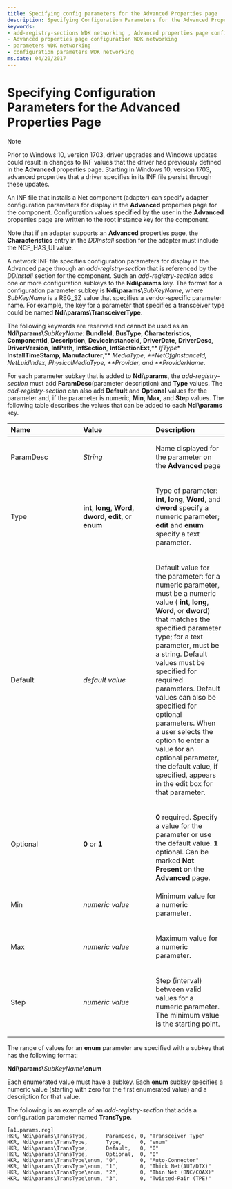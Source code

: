 ```yaml
---
title: Specifying config parameters for the Advanced Properties page
description: Specifying Configuration Parameters for the Advanced Properties Page
keywords:
- add-registry-sections WDK networking , Advanced properties page configuration
- Advanced properties page configuration WDK networking
- parameters WDK networking
- configuration parameters WDK networking
ms.date: 04/20/2017
---
```


# Specifying Configuration Parameters for the Advanced Properties Page

> [!NOTE]
> Prior to Windows 10, version 1703, driver upgrades and Windows updates could result in changes to INF values that the driver had previously defined in the **Advanced** properties page.
> Starting in Windows 10, version 1703, advanced properties that a driver specifies in its INF file persist through these updates.



An INF file that installs a Net component (adapter) can specify adapter configuration parameters for display in the **Advanced** properties page for the component. Configuration values specified by the user in the **Advanced** properties page are written to the root instance key for the component.

Note that if an adapter supports an **Advanced** properties page, the **Characteristics** entry in the *DDInstall* section for the adapter must include the NCF\_HAS\_UI value.

A network INF file specifies configuration parameters for display in the Advanced page through an *add-registry-section* that is referenced by the *DDInstall* section for the component. Such an *add-registry-section* adds one or more configuration subkeys to the **Ndi\\params** key. The format for a configuration parameter subkey is **Ndi\\params\\**<em>SubKeyName</em>, where *SubKeyName* is a REG\_SZ value that specifies a vendor-specific parameter name. For example, the key for a parameter that specifies a transceiver type could be named **Ndi\\params\\TransceiverType**.

The following keywords are reserved and cannot be used as an **Ndi\\params\\**<em>SubKeyName</em>: **BundleId**, **BusType**, **Characteristics**, **ComponentId**, **Description**, **DeviceInstanceId**, **DriverDate**, **DriverDesc**, **DriverVersion**, **InfPath**, **InfSection**, **InfSectionExt**,** *IfType** **InstallTimeStamp**, **Manufacturer**,** *MediaType*<em>, **NetCfgInstanceId</em>*, **NetLuidIndex*<em>,</em>* *PhysicalMediaType*<em>, **Provider</em><em>, and **ProviderName</em>*.

For each parameter subkey that is added to **Ndi\\params**, the *add-registry-section* must add **ParamDesc**(parameter description) and **Type** values. The *add-registry-section* can also add **Default** and **Optional** values for the parameter and, if the parameter is numeric, **Min**, **Max**, and **Step** values. The following table describes the values that can be added to each **Ndi\\params** key.

<table>
<colgroup>
<col width="33%" />
<col width="33%" />
<col width="33%" />
</colgroup>
<thead>
<tr class="header">
<th align="left">Name</th>
<th align="left">Value</th>
<th align="left">Description</th>
</tr>
</thead>
<tbody>
<tr class="odd">
<td align="left"><p>ParamDesc</p></td>
<td align="left"><p><em>String</em></p></td>
<td align="left"><p>Name displayed for the parameter on the <strong>Advanced</strong> page</p></td>
</tr>
<tr class="even">
<td align="left"><p>Type</p></td>
<td align="left"><p><strong>int</strong>, <strong>long</strong>, <strong>Word</strong>, <strong>dword</strong>, <strong>edit</strong>, or <strong>enum</strong></p></td>
<td align="left"><p>Type of parameter: <strong>int</strong>, <strong>long</strong>, <strong>Word</strong>, and <strong>dword</strong> specify a numeric parameter; <strong>edit</strong> and <strong>enum</strong> specify a text parameter.</p></td>
</tr>
<tr class="odd">
<td align="left"><p>Default</p></td>
<td align="left"><p><em>default value</em></p></td>
<td align="left"><p>Default value for the parameter: for a numeric parameter, must be a numeric value ( <strong>int</strong>, <strong>long</strong>, <strong>Word</strong>, or <strong>dword</strong>) that matches the specified parameter type; for a text parameter, must be a string. Default values must be specified for required parameters. Default values can also be specified for optional parameters. When a user selects the option to enter a value for an optional parameter, the default value, if specified, appears in the edit box for that parameter.</p></td>
</tr>
<tr class="even">
<td align="left"><p>Optional</p></td>
<td align="left"><p><strong>0</strong> or <strong>1</strong></p></td>
<td align="left"><p></p>
<strong>0</strong> required. Specify a value for the parameter or use the default value.
<strong>1</strong> optional. Can be marked <strong>Not Present</strong> on the <strong>Advanced</strong> page.</td>
</tr>
<tr class="odd">
<td align="left"><p>Min</p></td>
<td align="left"><p><em>numeric value</em></p></td>
<td align="left"><p>Minimum value for a numeric parameter.</p></td>
</tr>
<tr class="even">
<td align="left"><p>Max</p></td>
<td align="left"><p><em>numeric value</em></p></td>
<td align="left"><p>Maximum value for a numeric parameter.</p></td>
</tr>
<tr class="odd">
<td align="left"><p>Step</p></td>
<td align="left"><p><em>numeric value</em></p></td>
<td align="left"><p>Step (interval) between valid values for a numeric parameter. The minimum value is the starting point.</p></td>
</tr>
</tbody>
</table>

 

The range of values for an **enum** parameter are specified with a subkey that has the following format:

**Ndi\\params\\**<em>SubKeyName</em>**\\enum**

Each enumerated value must have a subkey. Each **enum** subkey specifies a numeric value (starting with zero for the first enumerated value) and a description for that value.

The following is an example of an *add-registry-section* that adds a configuration parameter named **TransType**.

```INF
[a1.params.reg]
HKR, Ndi\params\TransType,      ParamDesc, 0, "Transceiver Type"
HKR, Ndi\params\TransType,      Type,      0, "enum"
HKR, Ndi\params\TransType,      Default,   0, "0"
HKR, Ndi\params\TransType,      Optional,  0, "0"
HKR, Ndi\params\TransType\enum, "0",       0, "Auto-Connector"
HKR, Ndi\params\TransType\enum, "1",       0, "Thick Net(AUI/DIX)"
HKR, Ndi\params\TransType\enum, "2",       0, "Thin Net (BNC/COAX)"
HKR, Ndi\params\TransType\enum, "3",       0, "Twisted-Pair (TPE)"
```

 

 





